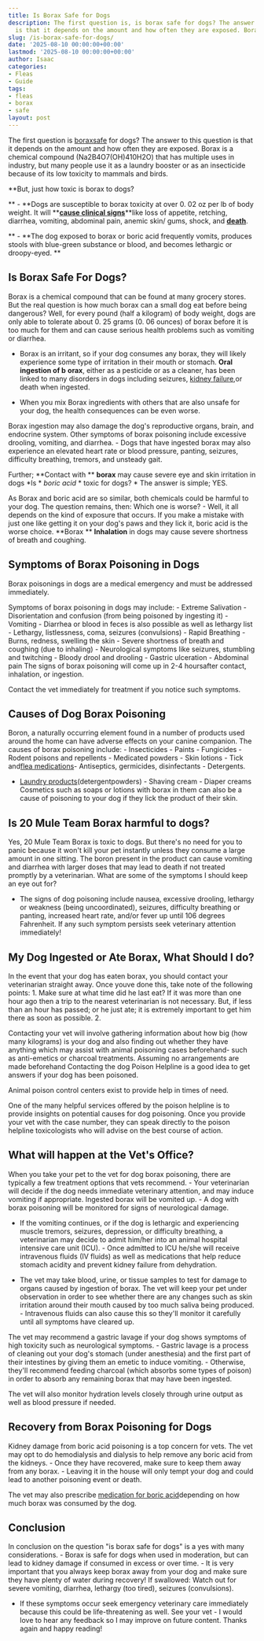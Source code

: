 ```yaml
---
title: Is Borax Safe for Dogs
description: The first question is, is borax safe for dogs? The answer to this question
  is that it depends on the amount and how often they are exposed. Borax is a...
slug: /is-borax-safe-for-dogs/
date: '2025-08-10 00:00:00+00:00'
lastmod: '2025-08-10 00:00:00+00:00'
author: Isaac
categories:
- Fleas
- Guide
tags:
- fleas
- borax
- safe
layout: post
---
```

The first question is [borax](https://pestpolicy.com/is-borax-safe-for-cats/)[safe](https://pestpolicy.com/pet-safe-roach-killer/) for dogs? The answer to this question is that it depends on the amount and how often they are exposed. Borax is a chemical compound (Na2B4O7(OH)410H2O) that has multiple uses in industry, but many people use it as a laundry booster or as an insecticide because of its low toxicity to mammals and birds.

**But, just how toxic is borax to dogs?

** - **Dogs are susceptible to borax toxicity at over 0. 02 oz per lb of body weight. It will **[**cause clinical signs**](https://onlinelibrary.wiley.com/doi/book/10.1002/9780470699010)**like loss of appetite, retching, diarrhea, vomiting, abdominal pain, anemic skin/ gums, shock, and **[**death**](https://jamanetwork.com/journals/jama/article-abstract/274229)**.

** - **The dog exposed to borax or boric acid frequently vomits, produces stools with blue-green substance or blood, and becomes lethargic or droopy-eyed. **

##  **Is Borax Safe For Dogs?**

Borax is a chemical compound that can be found at many grocery stores. But the real question is how much borax can a small dog eat before being dangerous? Well, for every pound (half a kilogram) of body weight, dogs are only able to tolerate about 0. 25 grams (0. 06 ounces) of borax before it is too much for them and can cause serious health problems such as vomiting or diarrhea.

- Borax is an irritant, so if your dog consumes any borax, they will likely experience some type of irritation in their mouth or stomach. **Oral ingestion of b** **orax**, either as a pesticide or as a cleaner, has been linked to many disorders in dogs including seizures, [kidney failure](https://pets.webmd.com/dogs/kidney-problems-in-dogs),or death when ingested.

- When you mix Borax ingredients with others that are also unsafe for your dog, the health consequences can be even worse.

Borax ingestion may also damage the dog's reproductive organs, brain, and endocrine system. Other symptoms of borax poisoning include excessive drooling, vomiting, and diarrhea. - Dogs that have ingested borax may also experience an elevated heart rate or blood pressure, panting, seizures, difficulty breathing, tremors, and unsteady gait.

Further; **Contact with ** **borax** may cause severe eye and skin irritation in dogs *Is * *boric acid* * toxic for dogs? * The answer is simple; YES.

As Borax and boric acid are so similar, both chemicals could be harmful to your dog. The question remains, then: Which one is worse? - Well, it all depends on the kind of exposure that occurs. If you make a mistake with just one like getting it on your dog's paws and they lick it, boric acid is the worse choice. **Borax ** **Inhalation** in dogs may cause severe shortness of breath and coughing.

##  Symptoms of Borax Poisoning in Dogs

Borax poisonings in dogs are a medical emergency and must be addressed immediately.

Symptoms of borax poisoning in dogs may include: - Extreme Salivation - Disorientation and confusion (from being poisoned by ingesting it) - Vomiting - Diarrhea or blood in feces is also possible as well as lethargy list - Lethargy, listlessness, coma, seizures (convulsions) - Rapid Breathing - Burns, redness, swelling the skin - Severe shortness of breath and coughing (due to inhaling) - Neurological symptoms like seizures, stumbling and twitching - Bloody drool and drooling - Gastric ulceration - Abdominal pain The signs of borax poisoning will come up in 2-4 hoursafter contact, inhalation, or ingestion.

Contact the vet immediately for treatment if you notice such symptoms.

##  Causes of Dog Borax Poisoning

Boron, a naturally occurring element found in a number of products used around the home can have adverse effects on your canine companion. The causes of borax poisoning include: - Insecticides - Paints - Fungicides - Rodent poisons and repellents - Medicated powders - Skin lotions - Tick and[flea medications](https://pestpolicy.com/is-borax-safe-for-cats/)- Antiseptics, germicides, disinfectants - Detergents.

- [Laundry products](https://pestpolicy.com/best-drain-cleaner//)(detergentpowders) - Shaving cream - Diaper creams Cosmetics such as soaps or lotions with borax in them can also be a cause of poisoning to your dog if they lick the product of their skin.

##  Is 20 Mule Team Borax harmful to dogs?

Yes, 20 Mule Team Borax is toxic to dogs. But there's no need for you to panic because it won't kill your pet instantly unless they consume a large amount in one sitting. The boron present in the product can cause vomiting and diarrhea with larger doses that may lead to death if not treated promptly by a veterinarian. What are some of the symptoms I should keep an eye out for?

- The signs of dog poisoning include nausea, excessive drooling, lethargy or weakness (being uncoordinated), seizures, difficulty breathing or panting, increased heart rate, and/or fever up until 106 degrees Fahrenheit. If any such symptom persists seek veterinary attention immediately!

##  My Dog Ingested or Ate Borax, What Should I do?

In the event that your dog has eaten borax, you should contact your veterinarian straight away. Once youve done this, take note of the following points: 1. Make sure at what time did he last eat? If it was more than one hour ago then a trip to the nearest veterinarian is not necessary. But, if less than an hour has passed; or he just ate; it is extremely important to get him there as soon as possible. 2.

Contacting your vet will involve gathering information about how big (how many kilograms) is your dog and also finding out whether they have anything which may assist with animal poisoning cases beforehand- such as anti-emetics or charcoal treatments. Assuming no arrangements are made beforehand Contacting the dog Poison Helpline is a good idea to get answers if your dog has been poisoned.

Animal poison control centers exist to provide help in times of need.

One of the many helpful services offered by the poison helpline is to provide insights on potential causes for dog poisoning. Once you provide your vet with the case number, they can speak directly to the poison helpline toxicologists who will advise on the best course of action.

##  What will happen at the Vet's Office?

When you take your pet to the vet for dog borax poisoning, there are typically a few treatment options that vets recommend. - Your veterinarian will decide if the dog needs immediate veterinary attention, and may induce vomiting if appropriate. Ingested borax will be vomited up. - A dog with borax poisoning will be monitored for signs of neurological damage.

- If the vomiting continues, or if the dog is lethargic and experiencing muscle tremors, seizures, depression, or difficulty breathing, a veterinarian may decide to admit him/her into an animal hospital intensive care unit (ICU). - Once admitted to ICU he/she will receive intravenous fluids (IV fluids) as well as medications that help reduce stomach acidity and prevent kidney failure from dehydration.

- The vet may take blood, urine, or tissue samples to test for damage to organs caused by ingestion of borax. The vet will keep your pet under observation in order to see whether there are any changes such as skin irritation around their mouth caused by too much saliva being produced. - Intravenous fluids can also cause this so they'll monitor it carefully until all symptoms have cleared up.

The vet may recommend a gastric lavage if your dog shows symptoms of high toxicity such as neurological symptoms. - Gastric lavage is a process of cleaning out your dog's stomach (under anesthesia) and the first part of their intestines by giving them an emetic to induce vomiting. - Otherwise, they'll recommend feeding charcoal (which absorbs some types of poison) in order to absorb any remaining borax that may have been ingested.

The vet will also monitor hydration levels closely through urine output as well as blood pressure if needed.

##  Recovery from Borax Poisoning for Dogs

Kidney damage from boric acid poisoning is a top concern for vets. The vet may opt to do hemodialysis and dialysis to help remove any boric acid from the kidneys. - Once they have recovered, make sure to keep them away from any borax. - Leaving it in the house will only tempt your dog and could lead to another poisoning event or death.

The vet may also prescribe [medication for boric acid](http://npic.orst.edu/factsheets/archive/borictech.html)depending on how much borax was consumed by the dog.

##  Conclusion

In conclusion on the question "is borax safe for dogs" is a yes with many considerations. - Borax is safe for dogs when used in moderation, but can lead to kidney damage if consumed in excess or over time. - It is very important that you always keep borax away from your dog and make sure they have plenty of water during recovery! If swallowed: Watch out for severe vomiting, diarrhea, lethargy (too tired), seizures (convulsions).

- If these symptoms occur seek emergency veterinary care immediately because this could be life-threatening as well. See your vet - I would love to hear any feedback so I may improve on future content. Thanks again and happy reading!